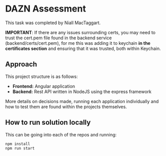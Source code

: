 # DAZN Assessment 

This task was completed by Niall MacTaggart.

**IMPORTANT**: If there are any issues surrounding certs, you may need to trust the cert.pem file found in the backend service (backend/certs/cert.pem), for me this was adding it to keychain **in the certificates section**
and ensuring that it was trusted, both within Keychain.

## Approach
This project structure is as follows:

- **Frontend:** Angular application
- **Backend:** Rest API written in NodeJS using the express framework

More details on decisions made, running each application individually and how to test them are found within the projects themselves.


## How to run solution locally

This can be going into each of the repos and running:
```
npm install
npm run start
```